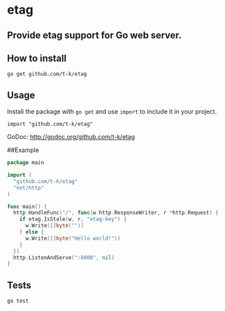 etag
====

## Provide etag support for Go web server.

## How to install

```
go get github.com/t-k/etag
```

## Usage

Install the package with `go get` and use `import` to include it in your project.

```
import "github.com/t-k/etag"
```

GoDoc: http://godoc.org/github.com/t-k/etag

##Example

```go
package main

import (
  "github.com/t-k/etag"
  "net/http"
)

func main() {
  http.HandleFunc("/", func(w http.ResponseWriter, r *http.Request) {
    if etag.IsStale(w, r, "etag-key") {
      w.Write([]byte(""))
    } else {
      w.Write([]byte("Hello world!"))
    }
  })
  http.ListenAndServe(":8000", nil)
}
```

## Tests
```
go test
```